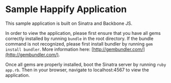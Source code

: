 # Sample Happify Application

This sample application is built on Sinatra and Backbone JS. 

In order to view the application, please first ensure that you have all gems correctly installed by running `bundle` in the root directory. If the bundle command is not recognized, please first install bundler by running `gem install bundler`. More information here: [http://gembundler.com/](http://gembundler.com/).

Once all gems are properly installed, boot the Sinatra server by running `ruby app.rb`. Then in your browser, navigate to localhost:4567 to view the application.
